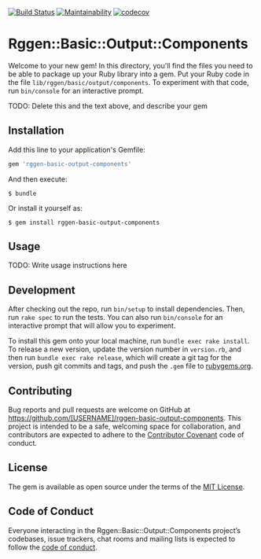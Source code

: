 [![Build Status](https://travis-ci.org/rggen/rggen-basic-output-components.svg?branch=master)](https://travis-ci.org/rggen/rggen-basic-output-components)
[![Maintainability](https://api.codeclimate.com/v1/badges/deed356bef9b27158bdd/maintainability)](https://codeclimate.com/github/rggen/rggen-basic-output-components/maintainability)
[![codecov](https://codecov.io/gh/rggen/rggen-basic-output-components/branch/master/graph/badge.svg)](https://codecov.io/gh/rggen/rggen-basic-output-components)

# Rggen::Basic::Output::Components

Welcome to your new gem! In this directory, you'll find the files you need to be able to package up your Ruby library into a gem. Put your Ruby code in the file `lib/rggen/basic/output/components`. To experiment with that code, run `bin/console` for an interactive prompt.

TODO: Delete this and the text above, and describe your gem

## Installation

Add this line to your application's Gemfile:

```ruby
gem 'rggen-basic-output-components'
```

And then execute:

    $ bundle

Or install it yourself as:

    $ gem install rggen-basic-output-components

## Usage

TODO: Write usage instructions here

## Development

After checking out the repo, run `bin/setup` to install dependencies. Then, run `rake spec` to run the tests. You can also run `bin/console` for an interactive prompt that will allow you to experiment.

To install this gem onto your local machine, run `bundle exec rake install`. To release a new version, update the version number in `version.rb`, and then run `bundle exec rake release`, which will create a git tag for the version, push git commits and tags, and push the `.gem` file to [rubygems.org](https://rubygems.org).

## Contributing

Bug reports and pull requests are welcome on GitHub at https://github.com/[USERNAME]/rggen-basic-output-components. This project is intended to be a safe, welcoming space for collaboration, and contributors are expected to adhere to the [Contributor Covenant](http://contributor-covenant.org) code of conduct.

## License

The gem is available as open source under the terms of the [MIT License](https://opensource.org/licenses/MIT).

## Code of Conduct

Everyone interacting in the Rggen::Basic::Output::Components project’s codebases, issue trackers, chat rooms and mailing lists is expected to follow the [code of conduct](https://github.com/[USERNAME]/rggen-basic-output-components/blob/master/CODE_OF_CONDUCT.md).
